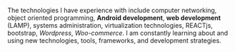 The technologies I have experience with include computer networking, object oriented programming, __Android development__, __web development__ (LAMP), systems administration, virtualization technologies, REACTjs, bootstrap, _Wordpress_, *Woo-commerce*. I am constantly learning about and using new technologies, tools, frameworks, and development strategies. 
